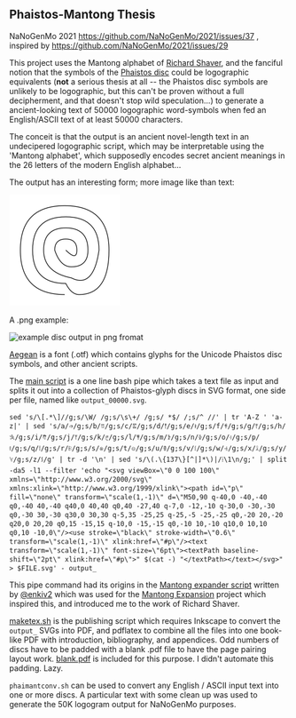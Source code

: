 ## Phaistos-Mantong Thesis

NaNoGenMo 2021 https://github.com/NaNoGenMo/2021/issues/37 , inspired by https://github.com/NaNoGenMo/2021/issues/29

This project uses the Mantong alphabet of [Richard Shaver](https://en.wikipedia.org/wiki/Richard_Sharpe_Shaver), and the fanciful notion that the symbols of the [Phaistos disc](http://wikipedia.org/wiki/Phaistos_Disc)
could be logographic equivalents (**not** a serious thesis at all -- the Phaistos disc symbols are unlikely to be logographic, but this can't be proven without a full decipherment, and that doesn't stop wild speculation...) to generate a ancient-looking text of 50000 logographic word-symbols when fed an English/ASCII text of at least 50000 characters.


The conceit is that the output is an ancient novel-length text in an undecipered logographic script, which may be interpretable using the 'Mantong alphabet', which supposedly encodes secret ancient meanings in the 26 letters of the modern English alphabet...

The output has an interesting form; more image like than text:

![example disc output](output_00001.svg "Example disc output")

A .png example:

![example disc output in png fromat](https://user-images.githubusercontent.com/905545/140311483-121d2c03-bd53-4f42-9f86-e872bd6e464f.png "Example disc output in .png")

[Aegean](https://dn-works.com/ufas/) is a font (.otf) which contains glyphs for the Unicode Phaistos disc symbols, and other ancient scripts.

The [main script](phaimantconv.sh) is a one line bash pipe which takes a text file as input and splits it out into a collection of Phaistos-glyph discs in SVG format, one side per file, named like `output_00000.svg`.

```
sed 's/\[.*\]//g;s/\W/ /g;s/\s\+/ /g;s/ *$/ /;s/^ //' | tr 'A-Z ' 'a-z|' | sed 's/a/𐇭/g;s/b/𐇱/g;s/c/𐇤/g;s/d/𐇙/g;s/e/𐇚/g;s/f/𐇲/g;s/g/𐇶/g;s/h/𐇐/g;s/i/𐇑/g;s/j/𐇶/g;s/k/𐇨/g;s/l/𐇳/g;s/m/𐇓/g;s/n/𐇔/g;s/o/𐇠/g;s/p/𐇜/g;s/q/𐇦/g;s/r/𐇝/g;s/s/𐇵/g;s/t/𐇛/g;s/u/𐇕/g;s/v/𐇩/g;s/w/𐇞/g;s/x/𐇥/g;s/y/𐇢/g;s/z/𐇼/g' | tr -d '\n' | sed 's/\(.\{137\}[^|]*\)|/⁞\1\n/g;' | split -da5 -l1 --filter 'echo "<svg viewBox=\"0 0 100 100\" xmlns=\"http://www.w3.org/2000/svg\" xmlns:xlink=\"http://www.w3.org/1999/xlink\"><path id=\"p\" fill=\"none\" transform=\"scale(1,-1)\" d=\"M50,90 q-40,0 -40,-40 q0,-40 40,-40 q40,0 40,40 q0,40 -27,40 q-7,0 -12,-10 q-30,0 -30,-30 q0,-30 30,-30 q30,0 30,30 q-5,35 -25,25 q-25,-5 -25,-25 q0,-20 20,-20 q20,0 20,20 q0,15 -15,15 q-10,0 -15,-15 q0,-10 10,-10 q10,0 10,10 q0,10 -10,0\"/><use stroke=\"black\" stroke-width=\"0.6\" transform=\"scale(1,-1)\" xlink:href=\"#p\"/><text transform=\"scale(1,-1)\" font-size=\"6pt\"><textPath baseline-shift=\"2pt\" xlink:href=\"#p\">" $(cat -) "</textPath></text></svg>" > $FILE.svg' - output_
```

This pipe command had its origins in the [Mantong expander script](https://github.com/enkiv2/misc/blob/master/mantong-expand.sh) written by [@enkiv2](https://github.com/enkiv2) which was used for the [Mantong Expansion](https://github.com/NaNoGenMo/2021/issues/29) project which inspired this, and introduced me to the work of Richard Shaver. 

[maketex.sh](maketex.sh) is the publishing script which requires Inkscape to convert the `output_` SVGs into PDF, and pdflatex to combine all the files into one book-like PDF with introduction, bibliography, and appendices. Odd numbers of discs have to be padded with a blank .pdf file to have the page pairing layout work. [blank.pdf](blank.pdf) is included for this purpose. I didn't automate this padding. Lazy.

`phaimantconv.sh` can be used to convert any English / ASCII input text into one or more discs. A particular text with some clean up was used to generate the 50K logogram output for NaNoGenMo purposes.


